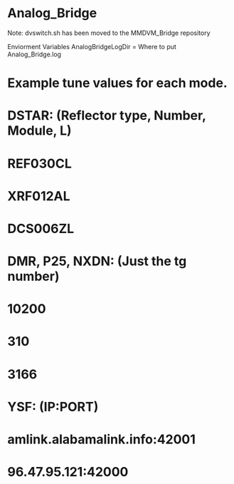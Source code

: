 # Analog_Bridge

Note: dvswitch.sh has been moved to the MMDVM_Bridge repository

Enviorment Variables
AnalogBridgeLogDir = Where to put Analog_Bridge.log

 
# Example tune values for each mode.
#
# DSTAR: (Reflector type, Number, Module, L)
#     REF030CL
#     XRF012AL
#     DCS006ZL
#
# DMR, P25, NXDN: (Just the tg number)
#     10200
#     310
#     3166
#
# YSF: (IP:PORT)
#     amlink.alabamalink.info:42001
#     96.47.95.121:42000

